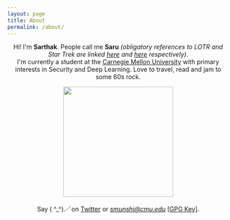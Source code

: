 ```yaml
---
layout: page
title: About
permalink: /about/
---
```


<p align="center">
Hi! I'm <strong>Sarthak</strong>. People call me <strong>Saru</strong> <em>(obligatory references to LOTR and Star Trek are linked <a target="_blank" href="http://lotr.wikia.com/wiki/Saruman">here</a> and <a target="_blank" href="http://memory-alpha.wikia.com/wiki/Saru">here</a> respectively)</em>.<br />
  I'm currently a student at the <a href="https://engineering.cmu.edu/" target="_blank">Carnegie Mellon University</a> with primary interests in Security and Deep Learning. Love to travel, read and jam to some 60s rock. 
</p>

<p align="center">
<img height="250" src="http://oi68.tinypic.com/20qygqu.jpg" />
<br /><br />
Say ( ^_^)<em>／</em> on <a href="https://twitter.com/saruftw" target="_blank">Twitter</a> or <em><a href="mailto:smunshi@cmu.edu" target="_blank">smunshi@cmu.edu</a></em> [<a href="https://pastebin.com/yVZ45Tfn">GPG Key</a>].
</p>

